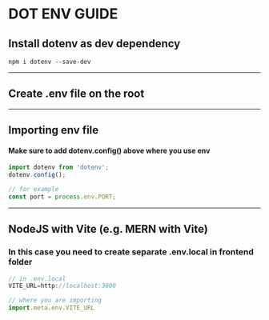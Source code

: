 # DOT ENV GUIDE

## Install dotenv as dev dependency
`npm i dotenv --save-dev`

---

## Create .env file on the root
---

## Importing env file

#### Make sure to add dotenv.config() above where you use env
```js
import dotenv from 'dotenv';
dotenv.config();

// for example
const port = process.env.PORT; 
```

--- 

## NodeJS with Vite (e.g. MERN with Vite)

### In this case you need to create separate .env.local in frontend folder
<!-- don't forget to add VITE_ prefix -->
```js
// in .env.local
VITE_URL=http://localhost:3000

// where you are importing
import.meta.env.VITE_URL
```